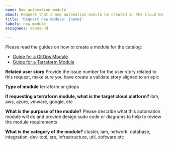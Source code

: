 ```yaml
---
name: New automation module
about: Request that a new automation module be created in the Cloud Native Toolkit
title: 'Request new module: {name}'
labels: new_module
assignees: seansund

---
```


Please read the guides on how to create a module for the catalog:
- [Guide for a GitOps Module](https://modules.cloudnativetoolkit.dev/#/how-to/gitops) 
- [Guide for a Terraform Module](https://modules.cloudnativetoolkit.dev/#/how-to/terraform)

**Related user story**
Provide the issue number for the user story related to this request, make sure you have create a validate story aligned to an epic

**Type of module**
terraform or gitops

**If requesting a terraform module, what is the target cloud platform?**
ibm, aws, azure, vmware, google, etc

**What is the purpose of the module?**
Please describe what this automation module will do and provide design sudo code or diagrams to help to review the module requirements

**What is the category of the module?**
cluster, iam, network, database, integration, dev-tool, sre, infrastructure, util, software etc
